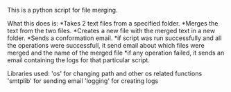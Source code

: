 This is a python script for file merging.

What this does is:
*Takes 2 text files from a specified folder.
*Merges the text from the two files.
*Creates a new file with the merged text in a new folder.
*Sends a conformation email.
*if script was run successfully and all the operations were successfull, it send email about 
which files were merged and the name of the merged file
*if any operation failed, it sends an email containing the logs for that particular script.


Libraries used:
'os' for changing path and other os related functions
'smtplib' for sending email
'logging' for creating logs
